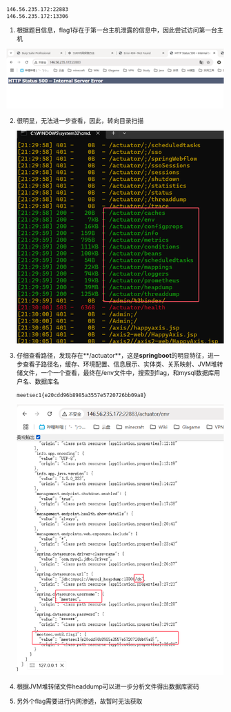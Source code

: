 ```
146.56.235.172:22883
146.56.235.172:13306
```

1. 根据题目信息，flag1存在于第一台主机泄露的信息中，因此尝试访问第一台主机

![image-20241026212901807](assets/image-20241026212901807.png)

2. 很明显，无法进一步查看，因此，转向目录扫描

   ![image-20241026213043669](assets/image-20241026213043669.png)

3. 仔细查看路径，发现存在**/actuator**，这是**springboot**的明显特征，进一步查看子路径名，缓存、环境配置、信息展示、实体类、关系映射、JVM堆转储文件，一个一个查看，最终在/env文件中，搜索到flag，和mysql数据库用户名、数据库名

   ```
   meetsec1{e20cdd96b8985a3557e5720726bb09a8}
   ```

   ![image-20241026213824229](assets/image-20241026213824229.png)

4. 根据JVM堆转储文件headdump可以进一步分析文件得出数据库密码

5. 另外个flag需要进行内网渗透，故暂时无法获取